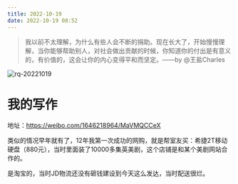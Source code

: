 ```yaml
---
title: 2022-10-19
date: 2022-10-19 08:52
---
```


> 我以前不太理解，为什么有些人会不断的捐助。现在长大了，开始慢慢理解，当你能够帮助别人，对社会做出贡献的时候，你知道你的付出是有意义的，有价值的，这会让你的内心变得平和而坚定。 ​​​​——by @王盐Charles

![rq-20221019](http://images.iotop.work/uPic/20221019-rq-20221019.jpg)


# 我的写作

地址：https://weibo.com/1646218964/MaVMQCCeX

类似的情况早年就有了，12年我第一次成功的网购，就是帮室友买：希捷2T移动硬盘（880元），当时里面装了10000多集英美剧，这个店铺是和某个美剧网站合作的。

是淘宝的，当时JD物流还没有砸钱建设到今天这么发达，当时配送很烂。